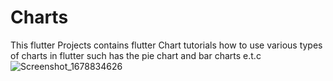 # Charts

This flutter Projects contains flutter Chart tutorials
how to use various types of charts in flutter such has the pie chart and bar charts e.t.c
![Screenshot_1678834626](https://user-images.githubusercontent.com/66890167/225160634-6b234653-4457-4df4-a858-9790f8c257ff.png)
